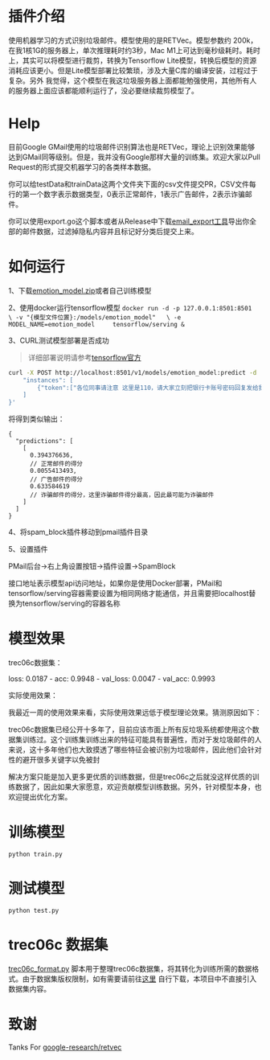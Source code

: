 # 插件介绍

使用机器学习的方式识别垃圾邮件。模型使用的是RETVec。模型参数约 200k，在我1核1G的服务器上，单次推理耗时约3秒，Mac M1上可达到毫秒级耗时。耗时上，其实可以将模型进行裁剪，转换为Tensorflow Lite模型，转换后模型的资源消耗应该更小。但是Lite模型部署比较繁琐，涉及大量C库的编译安装，过程过于复杂。另外
我觉得，这个模型在我这垃圾服务器上面都能勉强使用，其他所有人的服务器上面应该都能顺利运行了，没必要继续裁剪模型了。

# Help

目前Google GMail使用的垃圾邮件识别算法也是RETVec，理论上识别效果能够达到GMail同等级别。但是，我并没有Google那样大量的训练集。欢迎大家以Pull
Request的形式提交机器学习的各类样本数据。

你可以给testData和trainData这两个文件夹下面的csv文件提交PR，CSV文件每行的第一个数字表示数据类型，0表示正常邮件，1表示广告邮件，2表示诈骗邮件。

你可以使用export.go这个脚本或者从Release中下载[email_export工具](https://github.com/Jinnrry/PMail/releases/tag/v2.6.1)导出你全部的邮件数据，过滤掉隐私内容并且标记好分类后提交上来。

# 如何运行

1、下载[emotion_model.zip](https://github.com/Jinnrry/PMail/releases/tag/v2.8.3)或者自己训练模型

2、使用docker运行tensorflow模型
`docker run -d -p 127.0.0.1:8501:8501   \
-v "{模型文件位置}:/models/emotion_model"   \
-e MODEL_NAME=emotion_model     tensorflow/serving &`

3、CURL测试模型部署是否成功

> 详细部署说明请参考[tensorflow官方](https://www.tensorflow.org/tfx/guide/serving?hl=zh-cn)

```bash
curl -X POST http://localhost:8501/v1/models/emotion_model:predict -d '{ 
    "instances": [
        {"token":["各位同事请注意 这里是110，请大家立刻把银行卡账号密码回复发给我！"]}
    ]
}' 
```

将得到类似输出：

```jsonc
{
  "predictions": [
    [
      0.394376636,
      // 正常邮件的得分
      0.0055413493,
      // 广告邮件的得分
      0.633584619
      // 诈骗邮件的得分，这里诈骗邮件得分最高，因此最可能为诈骗邮件
    ]
  ]
}
```

4、将spam_block插件移动到pmail插件目录

5、设置插件

PMail后台->右上角设置按钮->插件设置->SpamBlock

接口地址表示模型api访问地址，如果你是使用Docker部署，PMail和tensorflow/serving容器需要设置为相同网络才能通信，并且需要把localhost替换为tensorflow/serving的容器名称

# 模型效果

trec06c数据集：

loss: 0.0187 - acc: 0.9948 - val_loss: 0.0047 - val_acc: 0.9993

实际使用效果：

我最近一周的使用效果来看，实际使用效果远低于模型理论效果。猜测原因如下：

trec06c数据集已经公开十多年了，目前应该市面上所有反垃圾系统都使用这个数据集训练过。这个训练集训练出来的特征可能具有普遍性，而对于发垃圾邮件的人来说，这十多年他们也大致摸透了哪些特征会被识别为垃圾邮件，因此他们会针对性的避开很多关键字以免被封

解决方案只能是加入更多更优质的训练数据，但是trec06c之后就没这样优质的训练数据了，因此如果大家愿意，欢迎贡献模型训练数据。另外，针对模型本身，也欢迎提出优化方案。

# 训练模型

`python train.py`

# 测试模型

`python test.py`

# trec06c 数据集

[trec06c_format.py](trec06c_format.py)
脚本用于整理trec06c数据集，将其转化为训练所需的数据格式。由于数据集版权限制，如有需要请前往[这里](https://plg.uwaterloo.ca/~gvcormac/treccorpus06/about.html)
自行下载，本项目中不直接引入数据集内容。

# 致谢

Tanks For [google-research/retvec](https://github.com/google-research/retvec)

